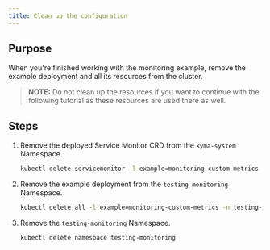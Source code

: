 ```yaml
---
title: Clean up the configuration
---
```


## Purpose

When you're finished working with the monitoring example, remove the example deployment and all its resources from the cluster.

> **NOTE:** Do not clean up the resources if you want to continue with the following tutorial as these resources are used there as well.

## Steps

1. Remove the deployed Service Monitor CRD from the `kyma-system` Namespace.

    ```bash
    kubectl delete servicemonitor -l example=monitoring-custom-metrics -n kyma-system
    ```

2. Remove the example deployment from the `testing-monitoring` Namespace.

    ```bash
    kubectl delete all -l example=monitoring-custom-metrics -n testing-monitoring
    ```

3. Remove the `testing-monitoring` Namespace.

    ```bash
    kubectl delete namespace testing-monitoring
    ```